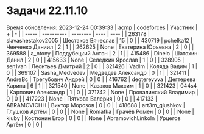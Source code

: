 # Задачи 22.11.10
Время обновления: 2023-12-24 00:39:33
| acmp  | codeforces | Участник | +    | -    |
| ----- | ---------- | -------- | ---- | ---- |
| 263178 | slavashestakov2005 | Шестаков Вячеслав | 15 | 0 |
| 430719 | pchelka12 | Ченченко Даниил | 2 | 1 |
| 262625 | None | Екатерина Юрьевна | 2 | 0 |
| 369588 | a_ntony | Поддубецкий Антон | 2 | 1 |
| 415486 | Dinelo | Шатохин Данил | 2 | 0 |
| 415633 | None | Селедкин Ярослав | 1 | 0 |
| 328905 | sen1van | Леонтьев Дмитрий | 2 | 0 |
| 321426 | Vadlm | Коляда Вадим | 1 | 0 |
| 369107 | Sasha_Medvedev | Медведев Александр | 0 | 1 |
| 321411 | AndreBc | Трегубович Андрей | 0 | 0 |
| 416762 | degterevvva | Дегтерева Карина | 6 | 1 |
| 321540 | None | Казаков Максим | 1 | 0 |
| 321423 | 044s4 | Карпович Александр | 1 | 0 |
| 371742 | None | Провалинский Владимир | 0 | 0 |
| 417223 | None | Пяткова Валерия | 0 | 0 |
| 417133 | ABRAMOVICHH | Виктор Морозов | 0 | 0 |
| 418688 | art3m_glushkov | Глушков Артём | 0 | 0 |
| None | Romafka | Грачёв Ромен | 0 | 0 |
| None | kjuby | Костюнин Егор | 0 | 0 |
| None | AbramovichLinkoln | Урцегов Артём | 0 | 0 |

